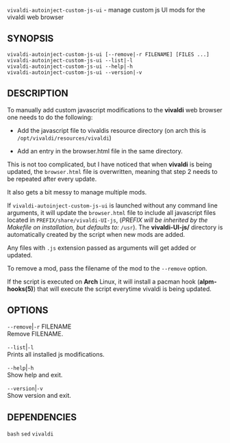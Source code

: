 `vivaldi-autoinject-custom-js-ui` - manage custom js UI mods for the vivaldi web browser

SYNOPSIS
--------
```text
vivaldi-autoinject-custom-js-ui [--remove|-r FILENAME] [FILES ...]
vivaldi-autoinject-custom-js-ui --list|-l
vivaldi-autoinject-custom-js-ui --help|-h
vivaldi-autoinject-custom-js-ui --version|-v
```

DESCRIPTION
-----------
To manually add custom javascript modifications
to the **vivaldi** web browser one needs to do the
following:

- Add the javascript file to vivaldis resource directory (on arch this is `/opt/vivaldi/resources/vivaldi`)

- Add an entry in the browser.html file in the same directory.


This is not too complicated, but I have noticed
that when **vivaldi** is being updated, the
`browser.html` file is overwritten, meaning that
step 2 needs to be repeated after every update.  

It also gets a bit messy to manage multiple mods.  

If `vivaldi-autoinject-custom-js-ui` is launched
without any command line arguments, it will update
the `browser.html` file to include all javascript
files located in `PREFIX/share/vivaldi-UI-js`,
(*PREFIX will be inherited by the Makefile on
installation, but defaults to:* `/usr`). The
**vivaldi-UI-js/** directory is automatically
created by the script when new mods are added.

Any files with `.js` extension passed as
arguments will get added or updated.  

To remove a mod, pass the filename of the mod to
the `--remove` option.

If the script is executed on **Arch** Linux, it
will install a pacman hook (**alpm-hooks(5)**)
that will execute the script everytime vivaldi is
being updated.


OPTIONS
-------

`--remove`|`-r` FILENAME  
Remove FILENAME.

`--list`|`-l`  
Prints all installed js modifications.

`--help`|`-h`  
Show help and exit.

`--version`|`-v`  
Show version and exit.


DEPENDENCIES
------------
`bash`
`sed`
`vivaldi`



